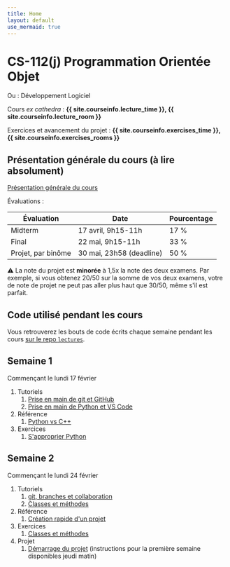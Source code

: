 ```yaml
---
title: Home
layout: default
use_mermaid: true
---
```


# CS-112(j) Programmation Orientée Objet

Ou : Développement Logiciel

Cours *ex cathedra* : **{{ site.courseinfo.lecture_time }}, {{ site.courseinfo.lecture_room }}**

Exercices et avancement du projet : **{{ site.courseinfo.exercises_time }}, {{ site.courseinfo.exercises_rooms }}**

## Présentation générale du cours (à lire absolument)

[Présentation générale du cours](./presentation.html)

Évaluations :

| Évaluation         | Date                     | Pourcentage |
|--------------------|--------------------------|-------------|
| Midterm            | 17 avril, 9h15-11h       | 17 %        |
| Final              | 22 mai, 9h15-11h         | 33 %        |
| Projet, par binôme | 30 mai, 23h58 (deadline) | 50 %        |

⚠️ La note du projet est **minorée** à 1,5x la note des deux examens.
Par exemple, si vous obtenez 20/50 sur la somme de vos deux examens, votre de note de projet ne peut pas aller plus haut que 30/50, même s'il est parfait.

## Code utilisé pendant les cours

Vous retrouverez les bouts de code écrits chaque semaine pendant les cours [sur le repo `lectures`](https://github.com/epfl-cs-112-ma/lectures).

## Semaine 1

Commençant le lundi 17 février

1. Tutoriels
    1. [Prise en main de git et GitHub](./tutoriels/git-github.html)
    2. [Prise en main de Python et VS Code](./tutoriels/prise-en-main.html)
2. Référence
    1. [Python vs C++](./tutoriels/python-vs-cpp.html)
3. Exercices
    1. [S'approprier Python](./series/01-appropriation-de-python.html)

## Semaine 2

Commençant le lundi 24 février

1. Tutoriels
    1. [git, branches et collaboration](./tutoriels/git-branches.html)
    2. [Classes et méthodes](./tutoriels/classes.html)
2. Référence
    1. [Création rapide d'un projet](./tutoriels/quick-projet-setup.html)
3. Exercices
    1. [Classes et méthodes](./series/02-classes.html)
4. Projet
    1. [Démarrage du projet](./projet/) (instructions pour la première semaine disponibles jeudi matin)
